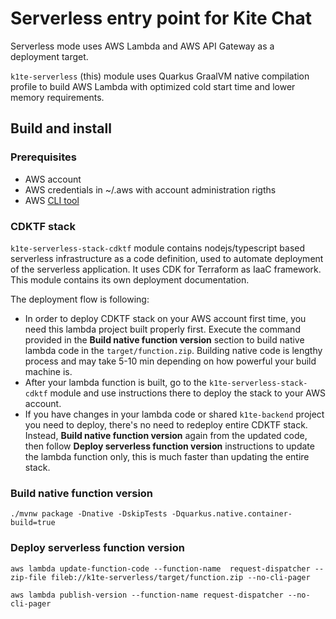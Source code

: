 # Serverless entry point for Kite Chat

Serverless mode uses AWS Lambda and AWS API Gateway as a deployment target.

`k1te-serverless` (this) module uses Quarkus GraalVM native compilation profile to build AWS Lambda with optimized cold start time and lower memory requirements.

## Build and install

### Prerequisites

- AWS account
- AWS credentials in ~/.aws with account administration rigths
- AWS [CLI tool](https://docs.aws.amazon.com/cli/latest/userguide/getting-started-install.html)

### CDKTF stack

`k1te-serverless-stack-cdktf` module contains nodejs/typescript based serverless infrastructure as a code definition, used to automate deployment of the serverless application. It uses CDK for Terraform as IaaC framework. This module contains its own deployment documentation.

The deployment flow is following:

- In order to deploy CDKTF stack on your AWS account first time, you need this lambda project built properly first. Execute the command provided in the **Build native function version** section to build native lambda code in the `target/function.zip`. Building native code is lengthy process and may take 5-10 min depending on how powerful your build machine is.
- After your lambda function is built, go to the `k1te-serverless-stack-cdktf` module and use instructions there to deploy the stack to your AWS account.
- If you have changes in your lambda code or shared `k1te-backend` project you need to deploy, there's no need to redeploy entire CDKTF stack. Instead, **Build native function version** again from the updated code, then follow **Deploy serverless function version** instructions to update the lambda function only, this is much faster than updating the entire stack.

### Build native function version

`./mvnw package -Dnative -DskipTests -Dquarkus.native.container-build=true`

### Deploy serverless function version

`aws lambda update-function-code --function-name  request-dispatcher --zip-file fileb://k1te-serverless/target/function.zip --no-cli-pager`

`aws lambda publish-version --function-name request-dispatcher --no-cli-pager`

